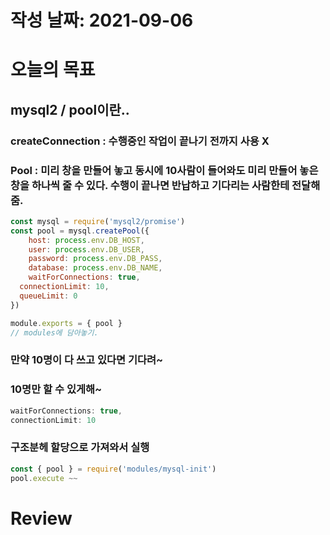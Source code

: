 # 작성 날짜: 2021-09-06
# 오늘의 목표
## mysql2 / pool이란..
### createConnection : 수행중인 작업이 끝나기 전까지 사용 X
### Pool : 미리 창을 만들어 놓고 동시에 10사람이 들어와도 미리 만들어 놓은 창을 하나씩 줄 수 있다. 수행이 끝나면 반납하고 기다리는 사람한테 전달해줌.
```js
const mysql = require('mysql2/promise')
const pool = mysql.createPool({
	host: process.env.DB_HOST,
	user: process.env.DB_USER,
	password: process.env.DB_PASS,
	database: process.env.DB_NAME,
	waitForConnections: true,
  connectionLimit: 10,
  queueLimit: 0
})

module.exports = { pool }
// modules에 담아놓기.
```


### 만약 10명이 다 쓰고 있다면 기다려~
### 10명만 할 수 있게해~
```js
waitForConnections: true,
connectionLimit: 10
```
### 구조분헤 할당으로 가져와서 실행
```js
const { pool } = require('modules/mysql-init')
pool.execute ~~
```
# Review




